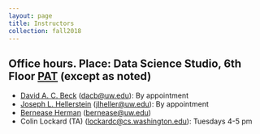 ```yaml
---
layout: page
title: Instructors
collection: fall2018
---
```


## Office hours. Place: Data Science Studio, 6th Floor [PAT](https://www.google.com/maps/@47.6531248,-122.3130495,18z) (except as noted)

- [David A. C. Beck](https://www.cheme.washington.edu/facresearch/faculty/beck.html) (dacb@uw.edu): By appointment
- [Joseph L. Hellerstein](https://sites.google.com/uw.edu/joseph-hellerstein/home) (jlheller@uw.edu): By appointment
- [Bernease Herman](http://www.berneaseherman.com/) (bernease@uw.edu)
- Colin Lockard (TA) (lockardc@cs.washington.edu): Tuesdays 4-5 pm
